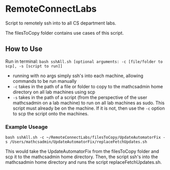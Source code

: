 # RemoteConnectLabs
Script to remotely ssh into to all CS department labs.

The filesToCopy folder contains use cases of this script.

## How to Use
Run in terminal: `bash sshAll.sh [optional arguments: -c [file/folder to scp], -s [script to run]]`
- running with no args simply ssh's into each machine, allowing commands to be run manually
- `-c` takes in the path of a file or folder to copy to the mathcsadmin home directory on all lab machines using scp
- `-s` takes in the path of a script (from the perspective of the user mathcsadmin on a lab machine) to run on all lab machines as sudo. This script must already be on the machine. If it is not, then use the `-c` option to scp the script onto the machines.

### Example Useage
`bash sshAll.sh -c ~/RemoteConnectLabs/filesToCopy/UpdateAutomatorFix -s /Users/mathcsadmin/UpdateAutomatorFix/replaceFetchUpdates.sh`

This would take the UpdateAutomatorFix from the filesToCopy folder and scp it to the mathcsadmin home directory. Then, the script ssh's into the mathcsadmin home directory and runs the script replaceFetchUpdates.sh.
